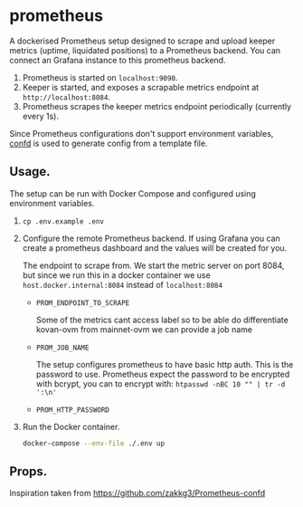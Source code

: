 # prometheus

A dockerised Prometheus setup designed to scrape and upload keeper metrics (uptime, liquidated positions) to a Prometheus backend. You can connect an Grafana instance to this prometheus backend.

1.  Prometheus is started on `localhost:9090`.
2.  Keeper is started, and exposes a scrapable metrics endpoint at `http://localhost:8084`.
3.  Prometheus scrapes the keeper metrics endpoint periodically (currently every 1s).

Since Prometheus configurations don't support environment variables, [confd](https://github.com/kelseyhightower/confd) is used to generate config from a template file.

## Usage.

The setup can be run with Docker Compose and configured using environment variables.

1.  `cp .env.example .env`
2.  Configure the remote Prometheus backend. If using Grafana you can create a prometheus dashboard and the values will be created for you.

    The endpoint to scrape from. We start the metric server on port 8084, but since we run this in a docker container we use `host.docker.internal:8084` instead of `localhost:8084`

    - `PROM_ENDPOINT_TO_SCRAPE`

      Some of the metrics cant access label so to be able do differentiate kovan-ovm from mainnet-ovm we can provide a job name

    - `PROM_JOB_NAME`

      The setup configures prometheus to have basic http auth. This is the password to use. Prometheus expect the password to be encrypted with bcrypt, you can to encrypt with: `htpasswd -nBC 10 "" | tr -d ':\n'`

    - `PROM_HTTP_PASSWORD`

3.  Run the Docker container.

    ```sh
    docker-compose --env-file ./.env up
    ```

## Props.

Inspiration taken from https://github.com/zakkg3/Prometheus-confd
